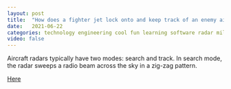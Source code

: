 ```yaml
---
layout: post
title:  "How does a fighter jet lock onto and keep track of an enemy aircraft? Can an aircraft detect that it has been locked onto?"
date:   2021-06-22
categories: technology engineering cool fun learning software radar military
video: false
---
```


Aircraft radars typically have two modes: search and track. In search mode, the radar sweeps a radio beam across the sky in a zig-zag pattern. 

[Here](https://www.quora.com/How-does-a-fighter-jet-lock-onto-and-keep-track-of-an-enemy-aircraft-Can-an-aircraft-detect-that-it-has-been-locked-onto-or-is-it-just-a-convenient-plot-device-in-movies?share=1)





